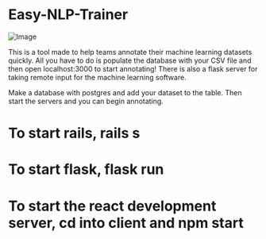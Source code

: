 # Easy-NLP-Trainer

![Image](https://cdn.discordapp.com/attachments/1017916156130111580/1028942404335710258/machine_learning_logo_software_developement_ruby_icon_simple_logo_2858283515.png)

This is a tool made to help teams annotate their machine learning datasets quickly. All you have to do is populate the database with your CSV file and then open localhost:3000 to start annotating! There is also a flask server for taking remote input for the machine learning software.

Make a database with postgres and add your dataset to the table.
Then start the servers and you can begin annotating.

# To start rails, rails s

# To start flask, flask run

# To start the react development server, cd into client and npm start
